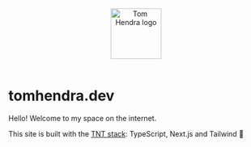 &nbsp;

<div align=center>
  <img alt="Tom Hendra logo" src="https://res.cloudinary.com/tomhendra/image/upload/v1567091669/tomhendra-logo/tomhendra-logo-round-1024.png" width="100" />
</div>
&nbsp;

# tomhendra.dev

Hello! Welcome to my space on the internet.

This site is built with the [TNT stack](https://twitter.com/rauchg/status/1636738337418670080?s=20): TypeScript, Next.js and Tailwind 🧨
